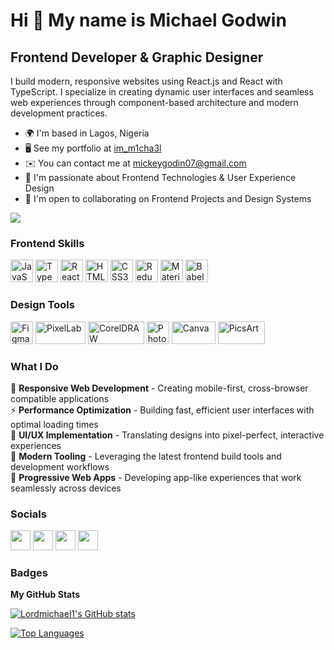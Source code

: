 Hi 👋 My name is Michael Godwin
==============================

Frontend Developer & Graphic Designer
--------------------------------------

I build modern, responsive websites using React.js and React with TypeScript. I specialize in creating dynamic user interfaces and seamless web experiences through component-based architecture and modern development practices.

* 🌍  I'm based in Lagos, Nigeria
* 🖥️  See my portfolio at [im_m1cha3l](http://michaelgodwin.netlify.app)
* ✉️  You can contact me at [mickeygodin07@gmail.com](mailto:mickeygodin07@gmail.com)
* 🎨  I'm passionate about Frontend Technologies & User Experience Design
* 🤝  I'm open to collaborating on Frontend Projects and Design Systems

<a href="https:///www.instagram.com/im_m1cha3l" target="_blank" rel="noreferrer"><img
src="https://img.shields.io/badge/Instagram-Follow-0891b2?logo=instagram&style=for-the-badge&labelColor=1c1917"
/></a>

### Frontend Skills

<p align="left">
<a href="https://developer.mozilla.org/en-US/docs/Web/JavaScript" target="_blank" rel="noreferrer"><img src="https://raw.githubusercontent.com/danielcranney/readme-generator/main/public/icons/skills/javascript-colored.svg" width="36" height="36" alt="JavaScript" /></a>
<a href="https://www.typescriptlang.org/" target="_blank" rel="noreferrer"><img src="https://raw.githubusercontent.com/danielcranney/readme-generator/main/public/icons/skills/typescript-colored.svg" width="36" height="36" alt="TypeScript" /></a>
<a href="https://reactjs.org/" target="_blank" rel="noreferrer"><img src="https://raw.githubusercontent.com/danielcranney/readme-generator/main/public/icons/skills/react-colored.svg" width="36" height="36" alt="React" /></a>
<a href="https://developer.mozilla.org/en-US/docs/Glossary/HTML5" target="_blank" rel="noreferrer"><img src="https://raw.githubusercontent.com/danielcranney/readme-generator/main/public/icons/skills/html5-colored.svg" width="36" height="36" alt="HTML5" /></a>
<a href="https://www.w3.org/TR/CSS/#css" target="_blank" rel="noreferrer"><img src="https://raw.githubusercontent.com/danielcranney/readme-generator/main/public/icons/skills/css3-colored.svg" width="36" height="36" alt="CSS3" /></a>
<a href="https://redux.js.org/" target="_blank" rel="noreferrer"><img src="https://raw.githubusercontent.com/danielcranney/readme-generator/main/public/icons/skills/redux-colored.svg" width="36" height="36" alt="Redux" /></a>
<a href="https://mui.com/" target="_blank" rel="noreferrer"><img src="https://raw.githubusercontent.com/danielcranney/readme-generator/main/public/icons/skills/materialui-colored.svg" width="36" height="36" alt="Material UI" /></a>
<a href="https://babeljs.io/" target="_blank" rel="noreferrer"><img src="https://raw.githubusercontent.com/danielcranney/readme-generator/main/public/icons/skills/babel-colored.svg" width="36" height="36" alt="Babel" /></a>
</p>

### Design Tools

<p align="left">
<a href="https://www.figma.com/" target="_blank" rel="noreferrer"><img src="https://raw.githubusercontent.com/danielcranney/readme-generator/main/public/icons/skills/figma-colored.svg" width="36" height="36" alt="Figma" /></a>
<a href="https://pixellab.pro/" target="_blank" rel="noreferrer"><img src="https://img.shields.io/badge/PixelLab-FF6B6B?style=flat-square&logo=android&logoColor=white" width="80" height="36" alt="PixelLab" /></a>
<a href="https://www.coreldraw.com/" target="_blank" rel="noreferrer"><img src="https://img.shields.io/badge/CorelDRAW-00A651?style=flat-square&logo=coreldraw&logoColor=white" width="90" height="36" alt="CorelDRAW" /></a>
<a href="https://www.adobe.com/products/photoshop.html" target="_blank" rel="noreferrer"><img src="https://raw.githubusercontent.com/danielcranney/readme-generator/main/public/icons/skills/photoshop-colored.svg" width="36" height="36" alt="Photoshop" /></a>
<a href="https://www.canva.com/" target="_blank" rel="noreferrer"><img src="https://img.shields.io/badge/Canva-00C4CC?style=flat-square&logo=canva&logoColor=white" width="70" height="36" alt="Canva" /></a>
<a href="https://picsart.com/" target="_blank" rel="noreferrer"><img src="https://img.shields.io/badge/PicsArt-FF006E?style=flat-square&logo=picsart&logoColor=white" width="75" height="36" alt="PicsArt" /></a>
</p>

### What I Do

🎯 **Responsive Web Development** - Creating mobile-first, cross-browser compatible applications  
⚡ **Performance Optimization** - Building fast, efficient user interfaces with optimal loading times  
🎨 **UI/UX Implementation** - Translating designs into pixel-perfect, interactive experiences  
🔧 **Modern Tooling** - Leveraging the latest frontend build tools and development workflows  
📱 **Progressive Web Apps** - Developing app-like experiences that work seamlessly across devices

### Socials

<p align="left"> <a href="https://www.behance.net/michaelgodwin08" target="_blank" rel="noreferrer"><img src="https://raw.githubusercontent.com/danielcranney/readme-generator/main/public/icons/socials/behance.svg" width="32" height="32" /></a> <a href="https://www.facebook.com/mickeygodwin07" target="_blank" rel="noreferrer"><img src="https://raw.githubusercontent.com/danielcranney/readme-generator/main/public/icons/socials/facebook.svg" width="32" height="32" /></a> <a href="https://www.github.com/lordmichael1" target="_blank" rel="noreferrer"><img src="https://raw.githubusercontent.com/danielcranney/readme-generator/main/public/icons/socials/github.svg" width="32" height="32" /></a> <a href="https://www.instagram.com/im_m1cha3l" target="_blank" rel="noreferrer"><img src="https://raw.githubusercontent.com/danielcranney/readme-generator/main/public/icons/socials/instagram.svg" width="32" height="32" /></a></p>

### Badges

<b>My GitHub Stats</b>

<a href="http://www.github.com/lordmichael1"><img src="https://github-readme-stats.vercel.app/api?username=Lordmichael1&show_icons=true&hide=&count_private=true&title_color=0891b2&text_color=ffffff&icon_color=0891b2&bg_color=1c1917&hide_border=true&show_icons=true" alt="Lordmichael1's GitHub stats" /></a>

<a href="https://github.com/Lordmichael1" align="left"><img src="https://github-readme-stats.vercel.app/api/top-langs/?username=Lordmichael1&langs_count=10&title_color=0891b2&text_color=ffffff&icon_color=0891b2&bg_color=1c1917&hide_border=true&locale=en&custom_title=Top%20%Languages" alt="Top Languages" /></a>
